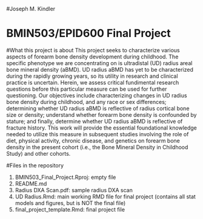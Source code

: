 #Joseph M. Kindler
# BMIN503/EPID600 Final Project

#What this project is about
This project seeks to characterize various aspects of forearm bone density development during childhood. The specific phenotype we are concentrating on is ultradistal (UD) radius areal bone mineral density (aBMD). UD radius aBMD has yet to be characterized during the rapidly growing years, so its utility in research and clinical practice is uncertain. Herein, we assess critical fundimental research questions before this particular measure can be used for further questioning. Our objectives include characterizing changes in UD radius bone density during childhood, and any race or sex differences; determining whether UD radius aBMD is reflective of radius cortical bone size or density; understand whether forearm bone density is confounded by stature; and finally, determine whether UD radius aBMD is reflective of fracture history. This work will provide the essential foundational knowledge needed to utilize this measure in subsequent studies involving the role of diet, physical activity, chronic disease, and genetics on forearm bone density in the present cohort (i.e., the Bone Mineral Density in Childhood Study) and other cohorts. 

#Files in the repository
1. BMIN503_Final_Project.Rproj: empty file
2. README.md
3. Radius DXA Scan.pdf: sample radius DXA scan
4. UD Radius.Rmd: main working RMD file for final project (contains all stat models and figures, but is NOT the final file)
5. final_project_template.Rmd: final project file


